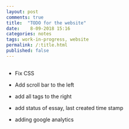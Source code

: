 ```yaml
---
layout: post
comments: true
title:  "TODO for the website"
date:    8-09-2018 15:16
categories: notes
tags: work-in-progress, website
permalink: /:title.html
published: false
---
```


##

- Fix CSS
- Add scroll bar to the left

- add all tags to the right

- add status of essay, last created time stamp

- adding google analytics
